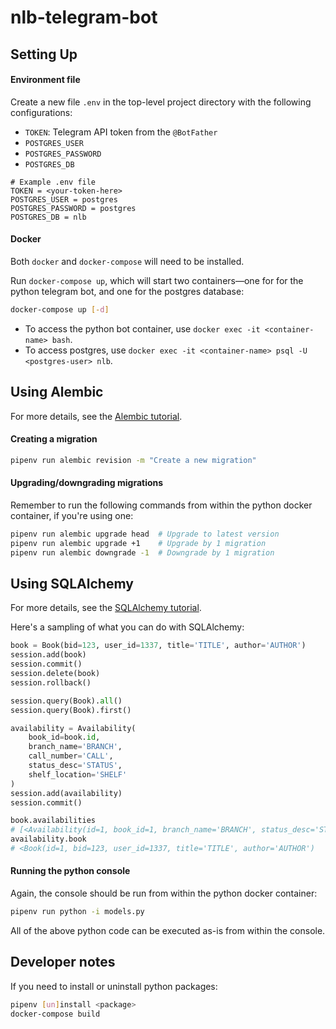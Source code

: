 # nlb-telegram-bot

## Setting Up

#### Environment file

Create a new file `.env` in the top-level project directory with the
following configurations:

- `TOKEN`: Telegram API token from the `@BotFather`
- `POSTGRES_USER`
- `POSTGRES_PASSWORD`
- `POSTGRES_DB`

```
# Example .env file
TOKEN = <your-token-here>
POSTGRES_USER = postgres
POSTGRES_PASSWORD = postgres
POSTGRES_DB = nlb
```

#### Docker

Both `docker` and `docker-compose` will need to be installed.

Run `docker-compose up`, which will start two containers&mdash;one for for the python
telegram bot, and one for the postgres database:

``` sh
docker-compose up [-d]
```

- To access the python bot container, use `docker exec -it <container-name> bash`.
- To access postgres, use `docker exec -it <container-name> psql -U <postgres-user> nlb`.

## Using Alembic

For more details, see the [Alembic tutorial](https://alembic.sqlalchemy.org/en/latest/tutorial.html).

#### Creating a migration

``` sh
pipenv run alembic revision -m "Create a new migration"
```

#### Upgrading/downgrading migrations

Remember to run the following commands from within the python docker container,
if you're using one:

``` sh
pipenv run alembic upgrade head  # Upgrade to latest version
pipenv run alembic upgrade +1    # Upgrade by 1 migration
pipenv run alembic downgrade -1  # Downgrade by 1 migration
```

## Using SQLAlchemy

For more details, see the [SQLAlchemy tutorial](https://docs.sqlalchemy.org/en/13/orm/tutorial.html).

Here's a sampling of what you can do with SQLAlchemy:

``` python
book = Book(bid=123, user_id=1337, title='TITLE', author='AUTHOR')
session.add(book)
session.commit()
session.delete(book)
session.rollback()

session.query(Book).all()
session.query(Book).first()

availability = Availability(
    book_id=book.id,
    branch_name='BRANCH',
    call_number='CALL',
    status_desc='STATUS',
    shelf_location='SHELF'
)
session.add(availability)
session.commit()

book.availabilities
# [<Availability(id=1, book_id=1, branch_name='BRANCH', status_desc='STATUS')]
availability.book
# <Book(id=1, bid=123, user_id=1337, title='TITLE', author='AUTHOR')
```

#### Running the python console

Again, the console should be run from within the python docker container:

``` sh
pipenv run python -i models.py
```

All of the above python code can be executed as-is from within the console.

## Developer notes

If you need to install or uninstall python packages:

``` sh
pipenv [un]install <package>
docker-compose build
```

